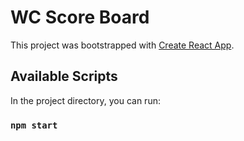 # WC Score Board

This project was bootstrapped with [Create React App](https://github.com/facebook/create-react-app).

## Available Scripts

In the project directory, you can run:

### `npm start`
